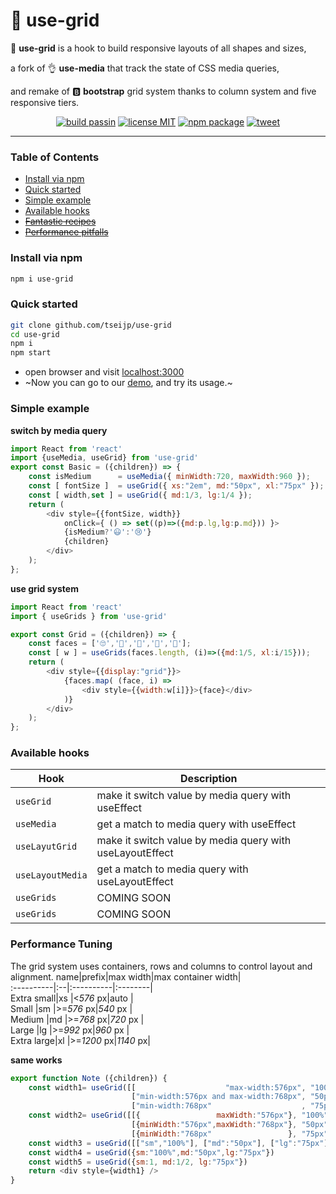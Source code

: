 # 🤏 use-grid
🤏 __use-grid__ is
a hook to build responsive layouts of all shapes and sizes,

a fork of 👌 __use-media__ that track the state of CSS media queries,

and remake of 🅱 __bootstrap__ grid system thanks to column system and five responsive tiers.

<p align="center">
  <a href="https://github.com/tseijp/use-grid">    <img alt="build passin"src="https://img.shields.io/badge/build-passing-green.svg"/></a>
  <a href="https://github.com/tseijp/use-grid">    <img alt="license MIT" src="https://img.shields.io/badge/license-MIT-green.svg"/></a>
  <a href="https://www.npmjs.com/package/use-grid"><img alt="npm package" src="https://img.shields.io/badge/npm_package-0.5.0-green.svg"/></a>
  <a href="https://twitter.com/intent/tweet?url=https://tsei.jp/hook/use-grid/&text=🤏 use-grid is
  a hook to build responsive layouts of all shapes and sizes." ><img alt="tweet" src="https://img.shields.io/twitter/url?style=social&url=https%3A%2F%2Ftwitter.com%2Ftseijp"/></a>
</p>

<hr>

### Table of Contents
* [Install via npm](#install-via-npm)
* [Quick started](#quick-started)
* [Simple example](#simple-example)
* [Available hooks](#available-hooks)
* [~~Fantastic recipes~~](#fantastic-recipes)
* [~~Performance pitfalls~~](#performance-pitfalls)

### Install via npm
```bash
npm i use-grid
```

### Quick started
```bash
git clone github.com/tseijp/use-grid
cd use-grid
npm i
npm start
```
* open browser and visit [localhost:3000](http://localhost:3000/)
* ~Now you can go to our [demo](https://tsei.jp/hook/use-grid), and try its usage.~

### Simple example

__switch by media query__
```js
import React from 'react'
import {useMedia, useGrid} from 'use-grid'
export const Basic = ({children}) => {
    const isMedium      = useMedia({ minWidth:720, maxWidth:960 });
    const [ fontSize ]  = useGrid({ xs:"2em", md:"50px", xl:"75px" });
    const [ width,set ] = useGrid({ md:1/3, lg:1/4 });
    return (
        <div style={{fontSize, width}}
            onClick={ () => set((p)=>({md:p.lg,lg:p.md})) }>
            {isMedium?'😃':'😢'}
            {children}
        </div>
    );
};

```

__use grid system__

```js
import React from 'react'
import { useGrids } from 'use-grid'

export const Grid = ({children}) => {
    const faces = ['🙄','🤣','🧐','🤯','🤮'];
    const [ w ] = useGrids(faces.length, (i)=>({md:1/5, xl:i/15}));
    return (
        <div style={{display:"grid"}}>
            {faces.map( (face, i) =>
                <div style={{width:w[i]}}>{face}</div>
            )}
        </div>
    );
};
```

### Available hooks

| Hook              | Description                                             |
| ----------------- | ------------------------------------------------------- |
| `useGrid`         | make it switch value by media query with useEffect      |
| `useMedia`        | get a match to media query with useEffect |
| `useLayutGrid`    | make it switch value by media query with useLayoutEffect|
| `useLayoutMedia`  | get a match to media query with useLayoutEffect |
| `useGrids`        | COMING SOON |
| `useGrids`        | COMING SOON |

### Performance Tuning
The grid system uses containers, rows and columns to control layout and alignment.
name|prefix|max width|max container width|  
:----------|:--|:----------|:--------|  
Extra small|xs |<_576_   px|auto     |  
Small      |sm |>=_576_  px|_540_ px |  
Medium     |md |>=_768_  px|_720_ px |  
Large      |lg |>=_992_  px|_960_ px |  
Extra large|xl |>=_1200_ px|_1140_ px|  

__same works__
```javascript
export function Note ({children}) {
    const width1= useGrid([[                    "max-width:576px", "100%"],
                           ["min-width:576px and max-width:768px", "50px"],
                           ["min-width:768px"                    , "75px"]])
    const width2= useGrid([[{                 maxWidth:"576px"}, "100%"],
                           [{minWidth:"576px",maxWidth:"768px"}, "50px"],
                           [{minWidth:"768px"                 }, "75px"]])
    const width3 = useGrid([["sm","100%"], ["md":"50px"], ["lg":"75px"]])
    const width4 = useGrid({sm:"100%",md:"50px",lg:"75px"})
    const width5 = useGrid({sm:1, md:1/2, lg:"75px"})
    return <div style={width1} />
}
```
